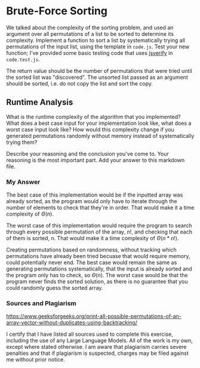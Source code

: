 # Brute-Force Sorting

We talked about the complexity of the sorting problem, and used an argument over
all permutations of a list to be sorted to determine its complexity. Implement
a function to sort a list by systematically trying all permutations of the input
list, using the template in `code.js`. Test your new function; I've provided
some basic testing code that uses [jsverify](https://jsverify.github.io/) in
`code.test.js`.

The return value should be the number of permutations that were tried until the
sorted list was "discovered". The unsorted list passed as an argument should be
sorted, i.e. do not copy the list and sort the copy.

## Runtime Analysis

What is the runtime complexity of the algorithm that you implemented? What does
a best case input for your implementation look like, what does a worst case
input look like? How would this complexity change if you generated permutations
randomly without memory instead of systematically trying them?

Describe your reasoning and the conclusion you've come to. Your reasoning is the
most important part. Add your answer to this markdown file.

### My Answer


The best case of this implementation would be if the inputted array was already sorted, as the program would only have to iterate through the number of elements to check that they're in order. That would make it a time complexity of $\Theta(n)$. 

The worst case of this implementation would require the program to search through every possible permutation of the array, n!, and checking that each of them is sorted, n. That would make it a time complexity of $\Theta(n*n!)$. 

Creating permutations based on randomness, without tracking which permutations have already been tried becuase that would require memory, could potentially never end. The best case would remain the same as generating permutations systematically, that the input is already sorted and the program only has to check, so $\Theta(n)$. The worst case would be that the program never finds the sorted solution, as there is no guarantee that you could randomly guess the sorted array. 

### Sources and Plagiarism

https://www.geeksforgeeks.org/print-all-possible-permutations-of-an-array-vector-without-duplicates-using-backtracking/

I certify that I have listed all sources used to complete this exercise, including the use of any Large Language Models. All of the work is my own, except where stated otherwise. I am aware that plagiarism carries severe penalties and that if plagiarism is suspected, charges may be filed against me without prior notice.
